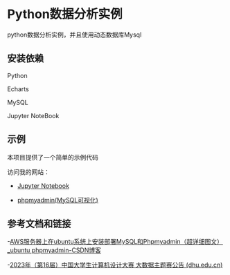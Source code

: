 # Python数据分析实例

python数据分析实例，并且使用动态数据库Mysql

## 安装依赖

Python 

Echarts

MySQL

Jupyter NoteBook

## 示例

本项目提供了一个简单的示例代码

访问我的网站：

- [Jupyter Notebook](http://1.94.53.219:9000/tree)

- [phpmyadmin(MySQL可视化)](http://1.94.53.219/phpmyadmin)



## 参考文档和链接

-[AWS服务器上在ubuntu系统上安装部署MySQL和Phpmyadmin（超详细图文）_ubuntu phpmyadmin-CSDN博客](https://blog.csdn.net/weixin_45913922/article/details/130100542)



-[2023年（第16届）中国大学生计算机设计大赛 大数据主题赛公告 (dhu.edu.cn)](https://jsjds.dhu.edu.cn/2023/0124/c20379a320418/page.htm)

